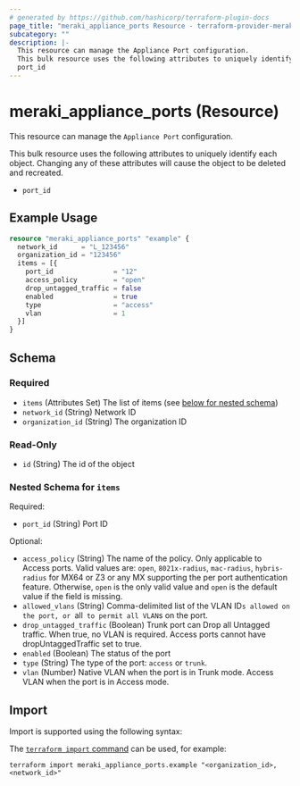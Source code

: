 ```yaml
---
# generated by https://github.com/hashicorp/terraform-plugin-docs
page_title: "meraki_appliance_ports Resource - terraform-provider-meraki"
subcategory: ""
description: |-
  This resource can manage the Appliance Port configuration.
  This bulk resource uses the following attributes to uniquely identify each object. Changing any of these attributes will cause the object to be deleted and recreated.
  port_id
---
```


# meraki_appliance_ports (Resource)

This resource can manage the `Appliance Port` configuration.

This bulk resource uses the following attributes to uniquely identify each object. Changing any of these attributes will cause the object to be deleted and recreated.
- `port_id`

## Example Usage

```terraform
resource "meraki_appliance_ports" "example" {
  network_id      = "L_123456"
  organization_id = "123456"
  items = [{
    port_id               = "12"
    access_policy         = "open"
    drop_untagged_traffic = false
    enabled               = true
    type                  = "access"
    vlan                  = 1
  }]
}
```

<!-- schema generated by tfplugindocs -->
## Schema

### Required

- `items` (Attributes Set) The list of items (see [below for nested schema](#nestedatt--items))
- `network_id` (String) Network ID
- `organization_id` (String) The organization ID

### Read-Only

- `id` (String) The id of the object

<a id="nestedatt--items"></a>
### Nested Schema for `items`

Required:

- `port_id` (String) Port ID

Optional:

- `access_policy` (String) The name of the policy. Only applicable to Access ports. Valid values are: `open`, `8021x-radius`, `mac-radius`, `hybris-radius` for MX64 or Z3 or any MX supporting the per port authentication feature. Otherwise, `open` is the only valid value and `open` is the default value if the field is missing.
- `allowed_vlans` (String) Comma-delimited list of the VLAN ID`s allowed on the port, or `all` to permit all VLAN`s on the port.
- `drop_untagged_traffic` (Boolean) Trunk port can Drop all Untagged traffic. When true, no VLAN is required. Access ports cannot have dropUntaggedTraffic set to true.
- `enabled` (Boolean) The status of the port
- `type` (String) The type of the port: `access` or `trunk`.
- `vlan` (Number) Native VLAN when the port is in Trunk mode. Access VLAN when the port is in Access mode.

## Import

Import is supported using the following syntax:

The [`terraform import` command](https://developer.hashicorp.com/terraform/cli/commands/import) can be used, for example:

```shell
terraform import meraki_appliance_ports.example "<organization_id>,<network_id>"
```
